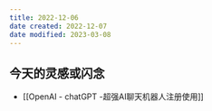 ```yaml
---
title: 2022-12-06
date created: 2022-12-07
date modified: 2023-03-08
---
```


## 今天的灵感或闪念

- [[OpenAI - chatGPT -超强AI聊天机器人注册使用]]
